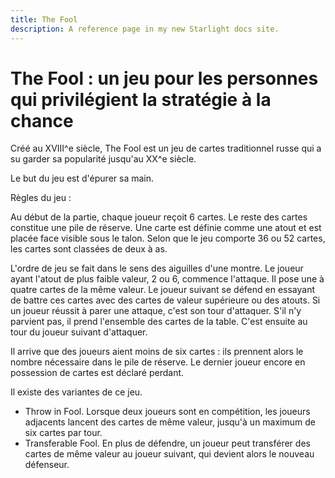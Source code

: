 ```yaml
---
title: The Fool
description: A reference page in my new Starlight docs site.
---
```


# The Fool : un jeu pour les personnes qui privilégient la stratégie à la chance

Créé au XVIII^e siècle, The Fool est un jeu de cartes traditionnel russe qui a su garder sa popularité jusqu'au XX^e siècle.

Le but du jeu est d'épurer sa main.

Règles du jeu :

Au début de la partie, chaque joueur reçoit 6 cartes. Le reste des cartes constitue une pile de réserve. Une carte est définie comme une atout et est placée face visible sous le talon.
Selon que le jeu comporte 36 ou 52 cartes, les cartes sont classées de deux à as.

L'ordre de jeu se fait dans le sens des aiguilles d'une montre. Le joueur ayant l'atout de plus faible valeur, 2 ou 6, commence l'attaque. Il pose une à quatre cartes de la même valeur. Le joueur suivant se défend en essayant de battre ces cartes avec des cartes de valeur supérieure ou des atouts. Si un joueur réussit à parer une attaque, c'est son tour d'attaquer. S'il n'y parvient pas, il prend l'ensemble des cartes de la table. C'est ensuite au tour du joueur suivant d'attaquer.

Il arrive que des joueurs aient moins de six cartes : ils prennent alors le nombre nécessaire dans le pile de réserve.
Le dernier joueur encore en possession de cartes est déclaré perdant.

Il existe des variantes de ce jeu.
- Throw in Fool. Lorsque deux joueurs sont en compétition, les joueurs adjacents lancent des cartes de même valeur, jusqu'à un maximum de six cartes par tour.
- Transferable Fool. En plus de défendre, un joueur peut transférer des cartes de même valeur au joueur suivant, qui devient alors le nouveau défenseur.